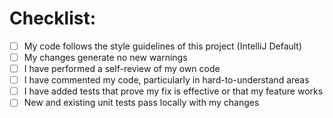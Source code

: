 # Checklist:
- [ ] My code follows the style guidelines of this project (IntelliJ Default)
- [ ] My changes generate no new warnings
- [ ] I have performed a self-review of my own code
- [ ] I have commented my code, particularly in hard-to-understand areas
- [ ] I have added tests that prove my fix is effective or that my feature works
- [ ] New and existing unit tests pass locally with my changes

